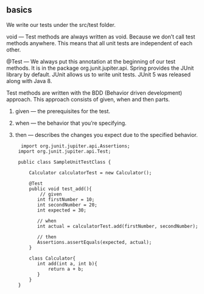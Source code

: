 
## basics 

We write our tests under the src/test folder.

void — Test methods are always written as void. Because we don’t call test methods anywhere. This means that all unit tests are independent of each other.

@Test — We always put this annotation at the beginning of our test methods. It is in the package org.junit.jupiter.api. Spring provides the JUnit library by default. JUnit allows us to write unit tests. JUnit 5 was released along with Java 8.

Test methods are written with the BDD (Behavior driven development) approach. This approach consists of given, when and then parts.
  1. given — the prerequisites for the test.
  2. when — the behavior that you’re specifying.
  3. then — describes the changes you expect due to the specified behavior.

     ```
       import org.junit.jupiter.api.Assertions;
      import org.junit.jupiter.api.Test;
      
      public class SampleUnitTestClass {
      
          Calculator calculatorTest = new Calculator();
      
          @Test
          public void test_add(){
              // given
             int firstNumber = 10;
             int secondNumber = 20;
             int expected = 30;
      
             // when
             int actual = calculatorTest.add(firstNumber, secondNumber);
      
             // then
             Assertions.assertEquals(expected, actual);
          }
      
          class Calculator{
             int add(int a, int b){
                 return a + b;
             }
          }
      }
```

